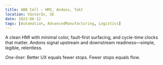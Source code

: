 ```yaml
---
title: ABB Cell — HMI, Andons, Takt
location: Västerås, SE
date: 2023-06-12
tags: [Automation, AdvancedManufacturing, Logistics]
---
```


A clean HMI with minimal color, fault-first surfacing, and cycle-time clocks that matter.
Andons signal upstream and downstream readiness—simple, legible, relentless.

*One-liner:* Better UX equals fewer stops. Fewer stops equals flow.